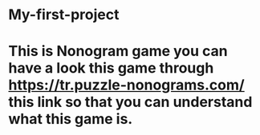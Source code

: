 # My-first-project
# This is Nonogram game you can have a look this game through https://tr.puzzle-nonograms.com/ this link  so that you can understand what this game is.

